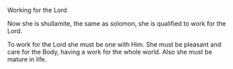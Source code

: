 Working for the Lord

Now she is shullamite, the same as solomon,
she is qualified to work for the Lord.

To work for the Lord she must be one with
Him. She must be pleasant and care for the
Body, having a work for the whole world.
Also she must be mature in life.
